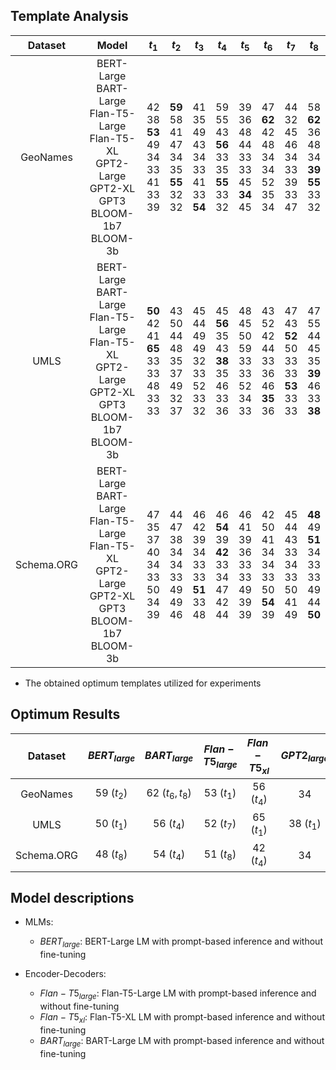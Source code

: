 
## Template Analysis 

|  Dataset   |                                                         Model                                                         |                                   $t_1$                                    |                                   $t_2$                                    |                                 $t_3$                                  |                                    $t_4$                                     |                                 $t_5$                                  |                                  $t_6$                                  |                                    $t_7$                                     |                                      $t_8$                                      |
|:----------:|:---------------------------------------------------------------------------------------------------------------------:|:--------------------------------------------------------------------------:|:--------------------------------------------------------------------------:|:----------------------------------------------------------------------:|:----------------------------------------------------------------------------:|:----------------------------------------------------------------------:|:-----------------------------------------------------------------------:|:----------------------------------------------------------------------------:|:-------------------------------------------------------------------------------:|
|  GeoNames  | BERT-Large<br>BART-Large<br>Flan-T5-Large<br>Flan-T5-XL<br>GPT2-Large<br>GPT2-XL<br>GPT3 <br> BLOOM-1b7 <br> BLOOM-3b |   42 <br> 38 <br> **53** <br> 49<br> 34 <br> 33 <br> 41 <br> 33 <br> 39    | **59** <br> 58 <br> 41 <br> 47 <br> 34 <br> 35 <br> **55** <br> 32 <br> 32 | 41 <br> 35 <br> 49 <br> 43 <br> 34 <br> 33 <br> 41 <br> 33 <br> **54** |  59<br> 55 <br> 43 <br> **56** <br> 33 <br> 35 <br> **55** <br> 33 <br> 32   | 39 <br> 36 <br> 48 <br> 44 <br> 33 <br> 33 <br> 45 <br> **34** <br> 45 | 47 <br> **62** <br> 42 <br> 48 <br> 34 <br> 34 <br> 52  <br> 35 <br> 34 |      44 <br> 32 <br> 45 <br> 46 <br> 34 <br> 33 <br> 39 <br> 33 <br> 47      | 58 <br> **62** <br> 36 <br> 48  <br> 34 <br> **39** <br> **55** <br> 33 <br> 32 |
|    UMLS    |         BERT-Large<br>BART-Large<br>Flan-T5-Large<br>Flan-T5-XL<br>GPT2-Large<br>GPT2-XL<br>GPT3<br>BLOOM-1b7 <br> BLOOM-3b        | **50** <br> 42 <br> 41 <br> **65** <br> 33 <br> 33<br> 48 <br>  33 <br> 33 |    43 <br> 50 <br> 44 <br> 48  <br> 35 <br> 37 <br> 49 <br> 32 <br> 37     |  45 <br> 44 <br> 49 <br> 49 <br> 32 <br> 33 <br> 52 <br> 33  <br> 32   | 45 <br> **56** <br> 35 <br> 43 <br> **38** <br> 35 <br> 46  <br> 33 <br> 36  |  48 <br> 45 <br> 50 <br> 59  <br> 33 <br> 33 <br> 52 <br> 34 <br> 33   | 43 <br> 52 <br> 42 <br> 44 <br> 33 <br> 36 <br> 46 <br> **35** <br> 36  | 47 <br> 43 <br> **52** <br> 50  <br> 33 <br> 33 <br> **53**  <br> 33 <br> 33 |  47 <br> 55 <br> 44 <br> 45   <br> 35 <br> **39** <br> 46<br> 33  <br> **38**   |
| Schema.ORG |         BERT-Large<br>BART-Large<br>Flan-T5-Large<br>Flan-T5-XL<br>GPT2-Large<br>GPT2-XL<br>GPT3<br>BLOOM-1b7 <br> BLOOM-3b        |    47 <br> 35 <br> 37 <br> 40   <br> 34 <br> 33<br> 50 <br> 34 <br> 39     |   44 <br> 47 <br> 38 <br> 34   <br> 34 <br> 33 <br> 49  <br> 49 <br> 46    | 46 <br> 42 <br> 39 <br> 34  <br> 33 <br> 33<br> **51** <br> 33 <br> 48 | 46 <br> **54** <br> 39 <br> **42**   <br> 33 <br> 34 <br> 47 <br> 42 <br> 44 | 46  <br> 41 <br> 39 <br> 36   <br> 33 <br> 33 <br> 49 <br> 39 <br> 39  | 42 <br> 50 <br> 41 <br> 34   <br> 34 <br> 33 <br>  50 <br> **54**<br>39 |     45 <br> 44 <br> 43 <br> 33   <br> 34 <br> 33 <br> 50 <br> 41 <br> 49     | **48**  <br> 49 <br> **51** <br> 34 <br> 33 <br> 33<br> 49 <br> 44 <br> **50**  |

* The obtained optimum templates utilized for experiments

## Optimum Results

|  Dataset   | $BERT_{large}$ | $BART_{large}$  | $Flan-T5_{large}$ | $Flan-T5_{xl}$ | $GPT2_{large}$ |  $GPT2_{xl}$   | $GPT3_{babbage}$ | $BLOOM_{1b7}$ | $BLOOM_{3b7}$ |
|:----------:|:--------------:|:---------------:|:-----------------:|:--------------:|:--------------:|:--------------:|:----------------:|:-------------:|:-------------:|
|  GeoNames  |   59 $(t_2)$   | 62 $(t_6, t_8)$ |    53 $(t_1)$     |   56 $(t_4)$   |       34       |   39 $(t_8)$   |        55        |  34 $(t_5)$   |  54 $(t_3)$   |
|    UMLS    |   50 $(t_1)$   |   56 $(t_4)$    |    52 $(t_7)$     |   65 $(t_1)$   |   38 $(t_1)$   | 39 $(t_8)$     |    53 $(t_7)$    |  35 $(t_6)$   |  38 $(t_8)$   |
| Schema.ORG |   48 $(t_8)$   |   54 $(t_4)$    |    51 $(t_8)$     |   42 $(t_4)$   |      34        |   34 $(t_8)$   |    51 $(t_3)$    |  54 $(t_6)$   |  50 $(t_8)$   |


## Model descriptions

- MLMs:
  * $BERT_{large}$: BERT-Large LM with prompt-based inference and without fine-tuning

- Encoder-Decoders:
  * $Flan-T5_{large}$: Flan-T5-Large LM with prompt-based inference and without fine-tuning
  * $Flan-T5_{xl}$: Flan-T5-XL LM with prompt-based inference and without fine-tuning
  * $BART_{large}$: BART-Large LM with prompt-based inference and without fine-tuning
